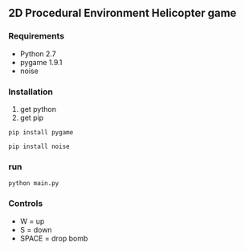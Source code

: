 ## 2D Procedural Environment Helicopter game
### Requirements
* Python 2.7
* pygame 1.9.1
* noise

### Installation
1. get python
2. get pip

```
pip install pygame
```

```
pip install noise
```

### run

```
python main.py
```

### Controls
* W = up
* S = down
* SPACE = drop bomb

